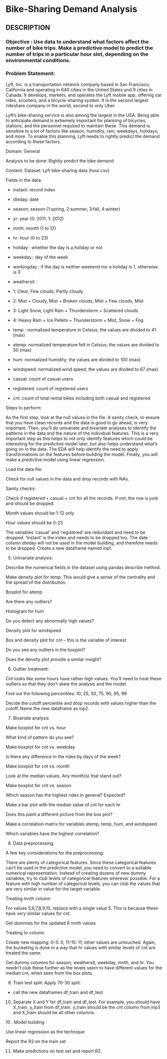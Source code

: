 # Bike-Sharing Demand Analysis

## DESCRIPTION

### Objective :  Use data to understand what factors affect the number of bike trips. Make a predictive model to predict the number of trips in a particular hour slot, depending on the environmental conditions.

### Problem Statement:

Lyft, Inc. is a transportation network company based in San Francisco, California and operating in 640 cities in the United States and 9 cities in Canada. It develops, markets, and operates the Lyft mobile app, offering car rides, scooters, and a bicycle-sharing system. It is the second largest rideshare company in the world, second to only Uber.

Lyft’s bike-sharing service is also among the largest in the USA. Being able to anticipate demand is extremely important for planning of bicycles, stations, and the personnel required to maintain these. This demand is sensitive to a lot of factors like season, humidity, rain, weekdays, holidays, and more. To enable this planning, Lyft needs to rightly predict the demand according to these factors.

Domain: General

Analysis to be done: Rightly predict the bike demand

Content: Dataset: Lyft bike-sharing data (hour.csv)

Fields in the data:

- instant: record index

- dteday: date

- season: season (1:spring, 2:summer, 3:fall, 4:winter)

- yr: year (0: 2011, 1: 2012)

- mnth: month (1 to 12)

- hr: hour (0 to 23)

- holiday : whether the day is a holiday or not

- weekday : day of the week

- workingday : if the day is neither weekend nor a holiday is 1, otherwise is 0

- weathersit : 

- 1: Clear, Few clouds, Partly cloudy

- 2: Mist + Cloudy, Mist + Broken clouds, Mist + Few clouds, Mist

- 3: Light Snow, Light Rain + Thunderstorm + Scattered clouds

- 4: Heavy Rain + Ice Pellets + Thunderstorm + Mist, Snow + Fog

- temp : normalized temperature in Celsius; the values are divided to 41 (max)

- atemp: normalized temperature felt in Celsius; the values are divided to 50 (max)

- hum: normalized humidity; the values are divided to 100 (max)

- windspeed: normalized wind speed; the values are divided to 67 (max)

- casual: count of casual users

- registered: count of registered users

- cnt: count of total rental bikes including both casual and registered

 

Steps to perform:

As the first step, look at the null values in the file. A sanity check, to ensure that you have clean records and the data is good to go ahead, is very important. Then, you’ll do univariate and bivariate analyses to identify the patterns in the data and the nature of the individual features. This is a very important step as this helps to not only identify features which could be interesting for the predictive model later, but also helps  understand what’s going on in the data. The EDA will help identify the need to apply transformations on the features before building the model. Finally, you will make a predictive model using linear regression.

 

Load the data file.

Check for null values in the data and drop records with NAs.

Sanity checks:

Check if registered + casual = cnt for all the records. If not, the row is junk and should be dropped.

Month values should be 1-12 only

Hour values should be 0-23

The variables ‘casual’ and ‘registered’ are redundant and need to be dropped. ‘Instant’ is the index and needs to be dropped too. The date column dteday will not be used in the model building, and therefore needs to be dropped. Create a new dataframe named inp1.

5. Univariate analysis: 

Describe the numerical fields in the dataset using pandas describe method.

Make density plot for temp. This would give a sense of the centrality and the spread of the distribution.

Boxplot for atemp 

Are there any outliers?

Histogram for hum

Do you detect any abnormally high values?

Density plot for windspeed

Box and density plot for cnt – this is the variable of interest 

Do you see any outliers in the boxplot? 

Does the density plot provide a similar insight?

6. Outlier treatment:  

Cnt looks like some hours have rather high values. You’ll need to treat these outliers so that they don’t skew the analysis and the model. 

Find out the following percentiles: 10, 25, 50, 75, 90, 95, 99

Decide the cutoff percentile and drop records with values higher than the cutoff. Name the new dataframe as inp2.

7. Bivariate analysis

Make boxplot for cnt vs. hour

What kind of pattern do you see?

Make boxplot for cnt vs. weekday

Is there any difference in the rides by days of the week?

Make boxplot for cnt vs. month

Look at the median values. Any month(s) that stand out?

Make boxplot for cnt vs. season

Which season has the highest rides in general? Expected?

Make a bar plot with the median value of cnt for each hr

Does this paint a different picture from the box plot?

Make a correlation matrix for variables atemp, temp, hum, and windspeed

Which variables have the highest correlation?

8. Data preprocessing

A few key considerations for the preprocessing: 

There are plenty of categorical features. Since these categorical features can’t be used in the predictive model, you need to convert to a suitable numerical representation. Instead of creating dozens of new dummy variables, try to club levels of categorical features wherever possible. For a feature with high number of categorical levels, you can club the values that are very similar in value for the target variable. 

Treating mnth column

For values 5,6,7,8,9,10, replace with a single value 5. This is because these have very similar values for cnt.

Get dummies for the updated 6 mnth values

Treating hr column

Create new mapping: 0-5: 0, 11-15: 11; other values are untouched. Again, the bucketing is done in a way that hr values with similar levels of cnt are treated the same.

Get dummy columns for season, weathersit, weekday, mnth, and hr. You needn’t club these further as the levels seem to have different values for the median cnt, when seen from the box plots.

9. Train test split: Apply 70-30 split.

- call the new dataframes df_train and df_test

 

10. Separate X and Y for df_train and df_test. For example, you should have X_train, y_train from df_train. y_train should be the cnt column from inp3 and X_train should be all other columns.

 

10 . Model building

Use linear regression as the technique

Report the R2 on the train set

11. Make predictions on test set and report R2.
